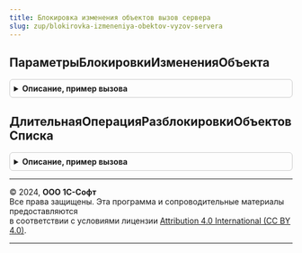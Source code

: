 ```yaml
---
title: Блокировка изменения объектов вызов сервера
slug: zup/blokirovka-izmeneniya-obektov-vyzov-servera
---
```



## ПараметрыБлокировкиИзмененияОбъекта
<details style="margin: 1em 0; padding: 0.5em; border: 1px solid #ccc; border-radius: 6px;">

<summary style="font-weight: bold; cursor: pointer;">Описание, пример вызова</summary>

```bsl

Функция ПараметрыБлокировкиИзмененияОбъекта(СсылкаНаОбъект) Экспорт
```

Пример вызова
```bsl
Результат = БлокировкаИзмененияОбъектовВызовСервера.ПараметрыБлокировкиИзмененияОбъекта(СсылкаНаОбъект) 
```
</details>

## ДлительнаяОперацияРазблокировкиОбъектовСписка
<details style="margin: 1em 0; padding: 0.5em; border: 1px solid #ccc; border-radius: 6px;">

<summary style="font-weight: bold; cursor: pointer;">Описание, пример вызова</summary>

```bsl

Функция ДлительнаяОперацияРазблокировкиОбъектовСписка(ОбъектыДляРазблокировки, УникальныйИдентификатор) Экспорт
```

Пример вызова
```bsl
Результат = БлокировкаИзмененияОбъектовВызовСервера.ДлительнаяОперацияРазблокировкиОбъектовСписка(ОбъектыДляРазблокировки, УникальныйИдентификатор) 
```
</details>

---

© 2024, **ООО 1С-Софт**  
Все права защищены. Эта программа и сопроводительные материалы предоставляются  
в соответствии с условиями лицензии [Attribution 4.0 International (CC BY 4.0)](https://creativecommons.org/licenses/by/4.0/legalcode).

---
